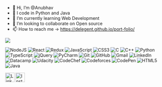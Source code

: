 - 👋 Hi, I’m @Anubhav
- 👀 I code in Python and Java
- 🌱 I’m currently learning Web Development
- 💞️ I’m looking to collaborate on Open source
- 📫 How to reach me -> https://delegent.github.io/port-folio/
<img src = "https://github-readme-stats.vercel.app/api?username=delegent&&show_icons=true&title_color=1e90ff&icon_color=1e90ff&text_color=daf7dc&bg_color=000">
<!---
delegent/delegent is a ✨ special ✨ repository because its `README.md` (this file) appears on your GitHub profile.
You can click the Preview link to take a look at your changes.
--->

![NodeJS](https://img.shields.io/badge/node.js-6DA55F?style=for-the-badge&logo=node.js&logoColor=white) ![React](https://img.shields.io/badge/react-%2320232a.svg?style=for-the-badge&logo=react&logoColor=%2361DAFB) ![Redux](https://img.shields.io/badge/redux-%23593d88.svg?style=for-the-badge&logo=redux&logoColor=white) ![JavaScript](https://img.shields.io/badge/javascript-%23323330.svg?style=for-the-badge&logo=javascript&logoColor=%23F7DF1E) ![CSS3](https://img.shields.io/badge/css3-%231572B6.svg?style=for-the-badge&logo=css3&logoColor=white) ![C](https://img.shields.io/badge/c-%2300599C.svg?style=for-the-badge&logo=c&logoColor=white) ![C++](https://img.shields.io/badge/c++-%2300599C.svg?style=for-the-badge&logo=c%2B%2B&logoColor=white) ![Python](https://img.shields.io/badge/python-3670A0?style=for-the-badge&logo=python&logoColor=ffdd54) ![TypeScript](https://img.shields.io/badge/typescript-%23007ACC.svg?style=for-the-badge&logo=typescript&logoColor=white) ![jQuery](https://img.shields.io/badge/jquery-%230769AD.svg?style=for-the-badge&logo=jquery&logoColor=white) ![PyCharm](https://img.shields.io/badge/pycharm-143?style=for-the-badge&logo=pycharm&logoColor=black&color=black&labelColor=green) ![Git](https://img.shields.io/badge/git-%23F05033.svg?style=for-the-badge&logo=git&logoColor=white) ![GitHub](https://img.shields.io/badge/github-%23121011.svg?style=for-the-badge&logo=github&logoColor=white) ![Gmail](https://img.shields.io/badge/Gmail-D14836?style=for-the-badge&logo=gmail&logoColor=white) ![LinkedIn](https://img.shields.io/badge/linkedin-%230077B5.svg?style=for-the-badge&logo=linkedin&logoColor=white) ![Datacamp](https://img.shields.io/badge/Datacamp-05192D?style=for-the-badge&logo=datacamp&logoColor=03E860) ![Udacity](https://img.shields.io/badge/Udacity-grey?style=for-the-badge&logo=udacity&logoColor=15B8E6) ![CodeChef](https://img.shields.io/badge/CodeChef-%23964B00.svg?style=for-the-badge&logo=CodeChef&logoColor=white) ![Codeforces](https://img.shields.io/badge/Codeforces-445f9d?style=for-the-badge&logo=Codeforces&logoColor=white) ![CodePen](https://img.shields.io/badge/Codepen-000000?style=for-the-badge&logo=codepen&logoColor=white) ![HTML5](https://img.shields.io/badge/html5-%23E34F26.svg?style=for-the-badge&logo=html5&logoColor=white) ![Java](https://img.shields.io/badge/java-%23ED8B00.svg?style=for-the-badge&logo=java&logoColor=white)

<a href="https://www.linkedin.com/in/anubhav-raj-srivastava/" target = "_blank"><img align="left" src="https://raw.githubusercontent.com/delegent/delegent/main/images/linkedin.svg" alt="LinkedIn" width="30px"/></a>
<a href="https://www.instagram.com/delegent_buddy/" target = "_blank"><img align="left" src="https://raw.githubusercontent.com/delegent/delegent/main/images/instagram.svg" alt="Instagram" width="30px"/></a>
